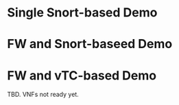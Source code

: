 # Single Snort-based Demo

# FW and Snort-baseed Demo

# FW and vTC-based Demo
TBD. VNFs not ready yet.
